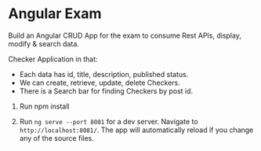 # Angular Exam

Build an Angular CRUD App for the exam to consume Rest APIs, display, modify & search data.

Checker Application in that:
- Each data has id, title, description, published status.
- We can create, retrieve, update, delete Checkers.
- There is a Search bar for finding Checkers by post id.

1. Run npm install

2. Run `ng serve --port 8081` for a dev server. Navigate to `http://localhost:8081/`. The app will automatically reload if you change any of the source files.
